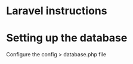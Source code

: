 # Laravel instructions

Setting up the database
========================

Configure the config > database.php file
